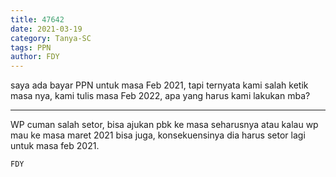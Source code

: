 ```yaml
---
title: 47642
date: 2021-03-19
category: Tanya-SC
tags: PPN
author: FDY
---
```


saya ada bayar PPN untuk masa Feb 2021, tapi ternyata kami salah ketik masa nya, kami tulis masa Feb 2022, apa yang harus kami lakukan mba?

---

WP cuman salah setor, bisa ajukan pbk ke masa seharusnya atau kalau wp mau ke masa maret 2021 bisa juga, konsekuensinya dia harus setor lagi untuk masa feb 2021.

`FDY`
